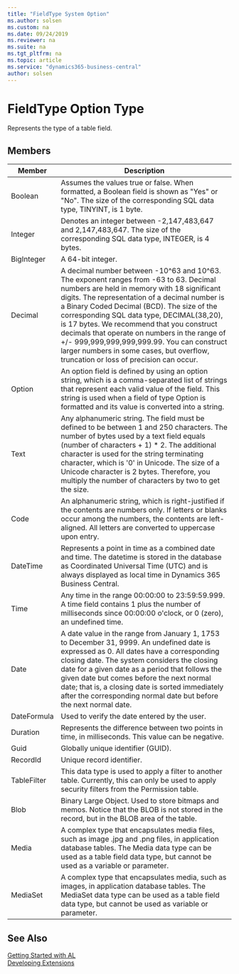 ```yaml
---
title: "FieldType System Option"
ms.author: solsen
ms.custom: na
ms.date: 09/24/2019
ms.reviewer: na
ms.suite: na
ms.tgt_pltfrm: na
ms.topic: article
ms.service: "dynamics365-business-central"
author: solsen
---
```

[//]: # (START>DO_NOT_EDIT)
[//]: # (IMPORTANT:Do not edit any of the content between here and the END>DO_NOT_EDIT.)
[//]: # (Any modifications should be made in the .xml files in the ModernDev repo.)
# FieldType Option Type
Represents the type of a table field.

## Members
|  Member  |  Description  |
|----------------|---------------|
|Boolean|Assumes the values true or false. When formatted, a Boolean field is shown as "Yes" or "No". The size of the corresponding SQL data type, TINYINT, is 1 byte.|
|Integer|Denotes an integer between -2,147,483,647 and 2,147,483,647. The size of the corresponding SQL data type, INTEGER, is 4 bytes.|
|BigInteger|A 64-bit integer.|
|Decimal|A decimal number between -10^63 and 10^63. The exponent ranges from -63 to 63. Decimal numbers are held in memory with 18 significant digits. The representation of a decimal number is a Binary Coded Decimal (BCD). The size of the corresponding SQL data type, DECIMAL(38,20), is 17 bytes. We recommend that you construct decimals that operate on numbers in the range of +/- 999,999,999,999,999.99. You can construct larger numbers in some cases, but overflow, truncation or loss of precision can occur.|
|Option|An option field is defined by using an option string, which is a comma-separated list of strings that represent each valid value of the field. This string is used when a field of type Option is formatted and its value is converted into a string.|
|Text|Any alphanumeric string. The field must be defined to be between 1 and 250 characters. The number of bytes used by a text field equals (number of characters + 1) * 2. The additional character is used for the string terminating character, which is '0' in Unicode. The size of a Unicode character is 2 bytes. Therefore, you multiply the number of characters by two to get the size.|
|Code|An alphanumeric string, which is right-justified if the contents are numbers only. If letters or blanks occur among the numbers, the contents are left-aligned. All letters are converted to uppercase upon entry.|
|DateTime|Represents a point in time as a combined date and time. The datetime is stored in the database as Coordinated Universal Time (UTC) and is always displayed as local time in Dynamics 365 Business Central.|
|Time|Any time in the range 00:00:00 to 23:59:59.999. A time field contains 1 plus the number of milliseconds since 00:00:00 o'clock, or 0 (zero), an undefined time.|
|Date|A date value in the range from January 1, 1753 to December 31, 9999. An undefined date is expressed as 0. All dates have a corresponding closing date. The system considers the closing date for a given date as a period that follows the given date but comes before the next normal date; that is, a closing date is sorted immediately after the corresponding normal date but before the next normal date.|
|DateFormula|Used to verify the date entered by the user.|
|Duration|Represents the difference between two points in time, in milliseconds. This value can be negative.|
|Guid|Globally unique identifier (GUID).|
|RecordId|Unique record identifier.|
|TableFilter|This data type is used to apply a filter to another table. Currently, this can only be used to apply security filters from the Permission table.|
|Blob|Binary Large Object. Used to store bitmaps and memos. Notice that the BLOB is not stored in the record, but in the BLOB area of the table.|
|Media|A complex type that encapsulates media files, such as image .jpg and .png files, in application database tables. The Media data type can be used as a table field data type, but cannot be used as a variable or parameter.|
|MediaSet|A complex type that encapsulates media, such as images, in application database tables. The MediaSet data type can be used as a table field data type, but cannot be used as variable or parameter.|

[//]: # (IMPORTANT: END>DO_NOT_EDIT)
## See Also  
[Getting Started with AL](../../devenv-get-started.md)  
[Developing Extensions](../../devenv-dev-overview.md)  